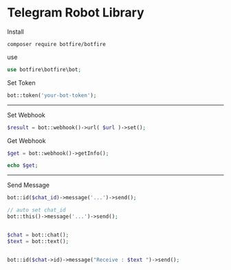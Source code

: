 # Telegram Robot Library

Install

```
composer require botfire/botfire
```

use
```PHP
use botfire\botfire\bot;
```

Set Token
```PHP
bot::token('your-bot-token');
```
<hr>

Set Webhook
```PHP
$result = bot::webhook()->url( $url )->set();
```

Get Webhook
```PHP
$get = bot::webhook()->getInfo();

echo $get;
```
<hr>

Send Message
```PHP
bot::id($chat_id)->message('...')->send();

// auto set chat_id
bot::this()->message('...')->send();
```


```PHP

$chat = bot::chat();
$text = bot::text();


bot::id($chat->id)->message("Receive : $text ")->send();
```
